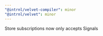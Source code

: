 ```yaml
---
"@intrnl/velvet-compiler": minor
"@intrnl/velvet": minor
---
```


Store subscriptions now only accepts Signals
